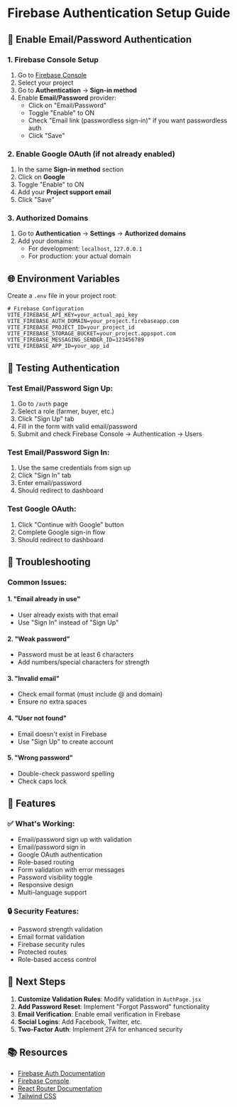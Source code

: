 # Firebase Authentication Setup Guide

## 🔐 Enable Email/Password Authentication

### 1. Firebase Console Setup
1. Go to [Firebase Console](https://console.firebase.google.com/)
2. Select your project
3. Go to **Authentication** → **Sign-in method**
4. Enable **Email/Password** provider:
   - Click on "Email/Password"
   - Toggle "Enable" to ON
   - Check "Email link (passwordless sign-in)" if you want passwordless auth
   - Click "Save"

### 2. Enable Google OAuth (if not already enabled)
1. In the same **Sign-in method** section
2. Click on **Google**
3. Toggle "Enable" to ON
4. Add your **Project support email**
5. Click "Save"

### 3. Authorized Domains
1. Go to **Authentication** → **Settings** → **Authorized domains**
2. Add your domains:
   - For development: `localhost`, `127.0.0.1`
   - For production: your actual domain

## 🌐 Environment Variables

Create a `.env` file in your project root:

```env
# Firebase Configuration
VITE_FIREBASE_API_KEY=your_actual_api_key
VITE_FIREBASE_AUTH_DOMAIN=your_project.firebaseapp.com
VITE_FIREBASE_PROJECT_ID=your_project_id
VITE_FIREBASE_STORAGE_BUCKET=your_project.appspot.com
VITE_FIREBASE_MESSAGING_SENDER_ID=123456789
VITE_FIREBASE_APP_ID=your_app_id
```

## 🚀 Testing Authentication

### Test Email/Password Sign Up:
1. Go to `/auth` page
2. Select a role (farmer, buyer, etc.)
3. Click "Sign Up" tab
4. Fill in the form with valid email/password
5. Submit and check Firebase Console → Authentication → Users

### Test Email/Password Sign In:
1. Use the same credentials from sign up
2. Click "Sign In" tab
3. Enter email/password
4. Should redirect to dashboard

### Test Google OAuth:
1. Click "Continue with Google" button
2. Complete Google sign-in flow
3. Should redirect to dashboard

## 🔧 Troubleshooting

### Common Issues:

#### 1. "Email already in use"
- User already exists with that email
- Use "Sign In" instead of "Sign Up"

#### 2. "Weak password"
- Password must be at least 6 characters
- Add numbers/special characters for strength

#### 3. "Invalid email"
- Check email format (must include @ and domain)
- Ensure no extra spaces

#### 4. "User not found"
- Email doesn't exist in Firebase
- Use "Sign Up" to create account

#### 5. "Wrong password"
- Double-check password spelling
- Check caps lock

## 📱 Features

### ✅ What's Working:
- Email/password sign up with validation
- Email/password sign in
- Google OAuth authentication
- Role-based routing
- Form validation with error messages
- Password visibility toggle
- Responsive design
- Multi-language support

### 🔒 Security Features:
- Password strength validation
- Email format validation
- Firebase security rules
- Protected routes
- Role-based access control

## 🎯 Next Steps

1. **Customize Validation Rules**: Modify validation in `AuthPage.jsx`
2. **Add Password Reset**: Implement "Forgot Password" functionality
3. **Email Verification**: Enable email verification in Firebase
4. **Social Logins**: Add Facebook, Twitter, etc.
5. **Two-Factor Auth**: Implement 2FA for enhanced security

## 📚 Resources

- [Firebase Auth Documentation](https://firebase.google.com/docs/auth)
- [Firebase Console](https://console.firebase.google.com/)
- [React Router Documentation](https://reactrouter.com/)
- [Tailwind CSS](https://tailwindcss.com/)

